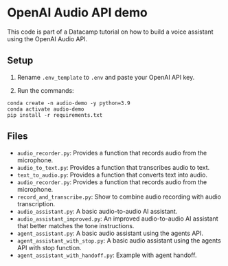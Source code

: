 # OpenAI Audio API demo

This code is part of a Datacamp tutorial on how to build a voice assistant using
the OpenAI Audio API.

## Setup

1. Rename `.env_template` to `.env` and paste your OpenAI API key.

2. Run the commands:

  ```
  conda create -n audio-demo -y python=3.9
  conda activate audio-demo
  pip install -r requirements.txt
  ```

## Files

- `audio_recorder.py`: Provides a function that records audio from the microphone.
- `audio_to_text.py`: Provides a function that transcribes audio to text.
- `text_to_audio.py`: Provides a function that converts text into audio.
- `audio_recorder.py`: Provides a function that records audio from the microphone.
- `record_and_transcribe.py`: Show to combine audio recording with audio transcription.
- `audio_assistant.py`: A basic audio-to-audio AI assistant.
- `audio_assistant_improved.py`: An improved audio-to-audio AI assistant that better matches the tone instructions.
- `agent_assistant.py`: A basic audio assistant using the agents API.
- `agent_assistant_with_stop.py`: A basic audio assistant using the agents API with stop function.
- `agent_assistant_with_handoff.py`: Example with agent handoff.
